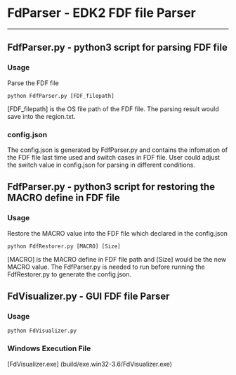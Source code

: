 # FdParser - EDK2 FDF file Parser
------

## FdfParser.py - python3 script for parsing FDF file
### Usage
Parse the FDF file
````
python FdfParser.py [FDF_filepath]
````
[FDF_filepath] is the OS file path of the FDF file.
The parsing result would save into the region.txt.

### config.json
The config.json is generated by FdfParser.py and contains the infomation of the FDF file last time used and switch cases in FDF file.
User could adjust the switch value in config.json for parsing in different conditions.

## FdfParser.py - python3 script for restoring the MACRO define in FDF file
### Usage
Restore the MACRO value into the FDF file which declared in the config.json
````
python FdfRestorer.py [MACRO] [Size]
````
[MACRO] is the MACRO define in FDF file path and [Size] would be the new MACRO value.
The FdfParser.py is needed to run before running the FdfRestorer.py to generate the config.json.

## FdVisualizer.py - GUI FDF file Parser
### Usage
````
python FdVisualizer.py
````
### Windows Execution File
[FdVisualizer.exe] (build/exe.win32-3.6/FdVisualizer.exe)
